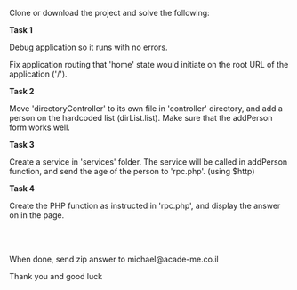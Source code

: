 <p>Clone or download the project and solve the following:</p>
<p><b>Task 1</b></p>
<p>Debug application so it runs with no errors.</p>
<p>Fix application routing that 'home' state would initiate on the root URL of the application ('/').</p>
<p><b>Task 2</b></p>
<p>Move 'directoryController' to its own file in 'controller' directory, and add a person on the hardcoded list (dirList.list). Make sure that the addPerson form works well.</p>
<p><b>Task 3</b></p>
<p>Create a service in 'services' folder. The service will be called in addPerson function, and send the age of the person to 'rpc.php'. (using $http)</p>
<p><b>Task 4</b></p>
<p>Create the PHP function as instructed in 'rpc.php', and display the answer on in the page.</p>
<br />
<br />
<p>When done, send zip answer to michael@acade-me.co.il</p>
<p>Thank you and good luck</p>
